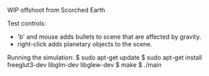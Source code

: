 WIP offshoot from Scorched Earth

Test controls:
- 'b' and mouse adds bullets to scene that are affected by gravity.
- right-click adds planetary objects to the scene.

Running the simulation:
$ sudo apt-get update
$ sudo apt-get install freeglut3-dev libglm-dev libglew-dev
$ make
$ ./main
